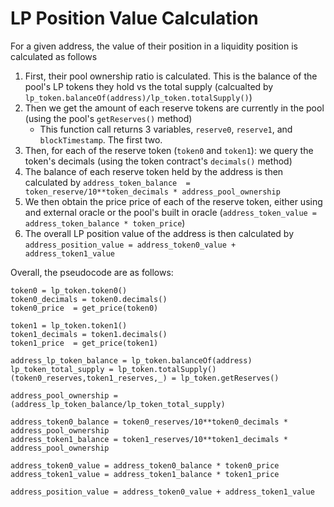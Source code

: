 # LP Position Value Calculation

For a given address, the value of their position in a liquidity position is calculated as follows

1) First, their pool ownership ratio is calculated. This is the balance of the pool's LP tokens they hold vs the total supply (calcualted by `lp_token.balanceOf(address)/lp_token.totalSupply()`)
2) Then we get the amount of each reserve tokens are currently in the pool (using the pool's `getReserves()` method)
     - This function call returns 3 variables, `reserve0`, `reserve1`, and `blockTimestamp`. The first two.
3) Then, for each of the reserve token (`token0` and `token1`): we query the token's decimals (using the token contract's `decimals()` method)
4) The balance of each reserve token held by the address is then calculated by `address_token_balance  = token_reserve/10**token_decimals * address_pool_ownership`
5) We then obtain the price price of each of the reserve token, either using and external oracle or the pool's built in oracle (`address_token_value = address_token_balance * token_price`)
6) The overall LP position value of the address is then calculated by `address_position_value = address_token0_value + address_token1_value`

Overall, the pseudocode are as follows:

```
token0 = lp_token.token0()
token0_decimals = token0.decimals()
token0_price  = get_price(token0)

token1 = lp_token.token1()
token1_decimals = token1.decimals()
token1_price  = get_price(token1)

address_lp_token_balance = lp_token.balanceOf(address)
lp_token_total_supply = lp_token.totalSupply()
(token0_reserves,token1_reserves,_) = lp_token.getReserves()

address_pool_ownership = (address_lp_token_balance/lp_token_total_supply)

address_token0_balance = token0_reserves/10**token0_decimals * address_pool_ownership
address_token1_balance = token1_reserves/10**token1_decimals * address_pool_ownership

address_token0_value = address_token0_balance * token0_price
address_token1_value = address_token1_balance * token1_price

address_position_value = address_token0_value + address_token1_value
```
